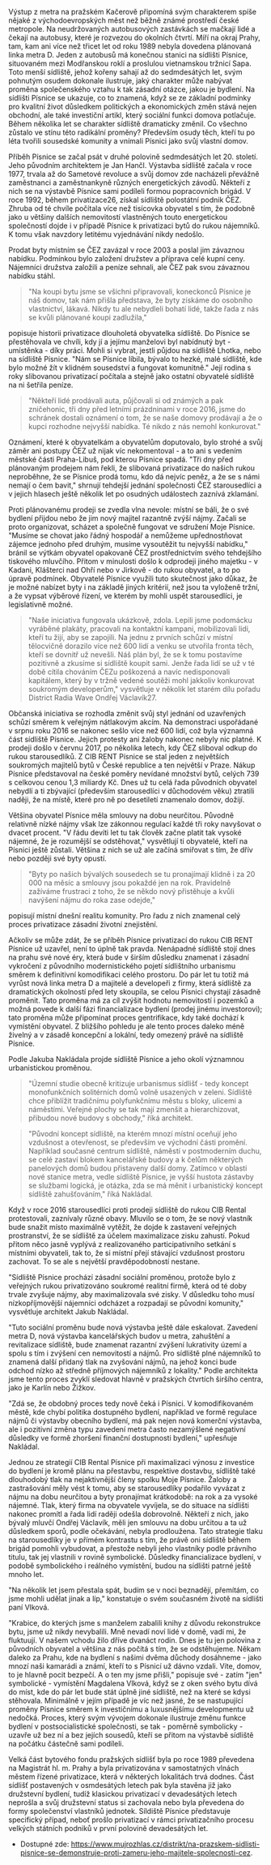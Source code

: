 Výstup z metra na pražském Kačerově připomíná svým charakterem spíše nějaké z východoevropských měst než běžně známé prostředí české metropole. Na neudržovaných autobusových zastávkách se mačkají lidé a čekají na autobusy, které je rozvezou do okolních čtvrtí. Míří na okraj Prahy, tam, kam ani více než třicet let od roku 1989 nebyla dovedena plánovaná linka metra D. Jeden z autobusů má konečnou stanici na sídlišti Písnice, situovaném mezi Modřanskou roklí a proslulou vietnamskou tržnicí Sapa. Toto menší sídliště, jehož kořeny sahají až do sedmdesátých let, svým pohnutým osudem dokonale ilustruje, jaký charakter může nabývat proměna společenského vztahu k tak zásadní otázce, jakou je bydlení. Na sídlišti Písnice se ukazuje, co to znamená, když se ze základní podmínky pro kvalitní život důsledkem politických a ekonomických změn stává nejen obchodní, ale také investiční artikl, který sociální funkci domova potlačuje. Během několika let se charakter sídliště dramaticky změnil. Co všechno zůstalo ve stínu této radikální proměny? Především osudy těch, kteří tu po léta tvořili sousedské komunity a vnímali Písnici jako svůj vlastní domov.

Příběh Písnice se začal psát v druhé polovině sedmdesátých let 20. století. Jeho původním architektem je Jan Hančl. Výstavba sídliště začala v roce 1977, trvala až do Sametové revoluce a svůj domov zde nacházeli převážně zaměstnanci a zaměstnankyně různých energetických závodů. Někteří z nich se na výstavbě Písnice sami podíleli formou popracovních brigád. V roce 1992, během privatizace26, získal sídliště polostátní podnik ČEZ. Zhruba od té chvíle počítala více než tisícovka obyvatel s tím, že podobně jako u většiny dalších nemovitostí vlastněných touto energetickou společností dojde i v případě Písnice k privatizaci bytů do rukou nájemníků. K tomu však navzdory letitému vyjednávání nikdy nedošlo.

Prodat byty místním se ČEZ zavázal v roce 2003 a poslal jim závaznou nabídku. Podmínkou bylo založení družstev a příprava celé kupní ceny. Nájemníci družstva založili a peníze sehnali, ale ČEZ pak svou závaznou nabídku stáhl.

> "Na koupi bytu jsme se všichni připravovali, koneckonců Písnice je náš domov, tak nám přišla představa, že byty získáme do osobního vlastnictví, lákavá. Nikdy tu ale nebydleli bohatí lidé, takže řada z nás se kvůli plánované koupi zadlužila,"

popisuje historii privatizace dlouholetá obyvatelka sídliště. Do Písnice se přestěhovala ve chvíli, kdy jí a jejímu manželovi byl nabídnutý byt - umístěnka - díky práci. Mohli si vybrat, jestli půjdou na sídliště Lhotka, nebo na sídliště Písnice. "Nám se Písnice líbila, bývalo to hezké, malé sídliště, kde bylo možné žít v klidném sousedství a fungovat komunitně." Její rodina s roky slibovanou privatizací počítala a stejně jako ostatní obyvatelé sídliště na ni šetřila peníze.

> "Někteří lidé prodávali auta, půjčovali si od známých a pak zničehonic, tři dny před letními prázdninami v roce 2016, jsme do schránek dostali oznámení o tom, že se naše domovy prodávají a že o kupci rozhodne nejvyšší nabídka. Té nikdo z nás nemohl konkurovat."

Oznámení, které k obyvatelkám a obyvatelům doputovalo, bylo strohé a svůj záměr ani postupy ČEZ už nijak víc nekomentoval - a to ani s vedením městské části Praha-Libuš, pod kterou Písnice spadá. "Tři dny před plánovaným prodejem nám řekli, že slibovaná privatizace do našich rukou neproběhne, že se Písnice prodá tomu, kdo dá nejvíc peněz, a že se s námi nemají o čem bavit," shrnují tehdejší jednání společnosti ČEZ starousedlíci a v jejich hlasech ještě několik let po osudných událostech zaznívá zklamání.

Proti plánovanému prodeji se zvedla vlna nevole: místní se báli, že o své bydlení přijdou nebo že jim nový majitel razantně zvýší nájmy. Začali se proto organizovat, scházet a společně fungovat ve sdružení Moje Písnice. "Musíme se chovat jako řádný hospodář a nemůžeme upřednostňovat zájemce jednoho před druhým, musíme vysoutěžit tu nejvyšší nabídku," bránil se výtkám obyvatel opakovaně ČEZ prostřednictvím svého tehdejšího tiskového mluvčího. Přitom v minulosti došlo k odprodeji jiného majetku - v Kadani, Klášterci nad Ohří nebo v Jirkově - do rukou obyvatel, a to po úpravě podmínek. Obyvatelé Písnice využili tuto skutečnost jako důkaz, že je možné nabízet byty i na základě jiných kritérií, než jsou ta vyloženě tržní, a že vypsat výběrové řízení, ve kterém by mohli uspět starousedlíci, je legislativně možné.

> "Naše iniciativa fungovala ukázkově, zdola. Lepili jsme podomácku vyráběné plakáty, pracovali na kontaktní kampani, mobilizovali lidi, kteří tu žijí, aby se zapojili. Na jednu z prvních schůzí v místní tělocvičně dorazilo více než 600 lidí a venku se utvořila fronta těch, kteří se dovnitř už nevešli. Náš plán byl, že se k tomu postavíme pozitivně a zkusíme si sídliště koupit sami. Jenže řada lidí se už v té době cítila chováním ČEZu poškozená a navíc nedisponovali kapitálem, který by v tržně vedené soutěži mohl jakkoliv konkurovat soukromým developerům,"
> vysvětluje v několik let starém dílu pořadu District Radia Wave Ondřej Václavík27.

Občanská iniciativa se rozhodla změnit svůj styl jednání od uzavřených schůzí směrem k veřejným nátlakovým akcím. Na demonstraci uspořádané v srpnu roku 2016 se nakonec sešlo více než 600 lidí, což byla významná část sídliště Písnice. Jejich protesty ani žaloby nakonec nebyly nic platné. K prodeji došlo v červnu 2017, po několika letech, kdy ČEZ sliboval odkup do rukou starousedlíků. Z CIB RENT Písnice se stal jeden z největších soukromých majitelů bytů v České republice a ten největší v Praze. Nákup Písnice představoval na české poměry nevídané množství bytů, celých 739 s celkovou cenou 1,3 miliardy Kč. Dnes už tu celá řada původních obyvatel nebydlí a ti zbývající (především starousedlíci v důchodovém věku) ztratili naději, že na místě, které pro ně po desetiletí znamenalo domov, dožijí.

Většina obyvatel Písnice měla smlouvy na dobu neurčitou. Původně relativně nízké nájmy však lze zákonnou regulací každé tři roky navyšovat o dvacet procent. "V řádu devíti let tu tak člověk začne platit tak vysoké nájemné, že je rozumější se odstěhovat," vysvětlují ti obyvatelé, kteří na Písnici ještě zůstali. Většina z nich se už ale začíná smiřovat s tím, že dřív nebo později své byty opustí.

> "Byty po našich bývalých sousedech se tu pronajímají klidně i za 20 000 na měsíc a smlouvy jsou pokaždé jen na rok. Pravidelně zažíváme frustraci z toho, že se někdo nový přistěhuje a kvůli navýšení nájmu do roka zase odejde,"

popisují místní dnešní realitu komunity. Pro řadu z nich znamenal celý proces privatizace zásadní životní znejistění.

Ačkoliv se může zdát, že se příběh Písnice privatizací do rukou CIB RENT Písnice už uzavřel, není to úplně tak pravda. Nenápadné sídliště stojí dnes na prahu své nové éry, která bude v širším důsledku znamenat i zásadní vykročení z původního modernistického pojetí sídlištního urbanismu směrem k definitivní komodifikaci celého prostoru. Do pár let tu totiž má vyrůst nová linka metra D a majitelé a developeři z firmy, která sídliště za dramatických okolností před lety skoupila, se celou Písnici chystají zásadně proměnit. Tato proměna má za cíl zvýšit hodnotu nemovitostí i pozemků a možná povede k další fázi financializace bydlení (prodej jinému investorovi); tato proměna může připomínat proces gentrifikace, kdy také dochází k vymístění obyvatel. Z bližšího pohledu je ale tento proces daleko méně živelný a v zásadě koncepční a lokální, tedy omezený právě na sídliště Písnice.

Podle Jakuba Nakládala projde sídliště Písnice a jeho okolí významnou urbanistickou proměnou.

> "Územní studie obecně kritizuje urbanismus sídlišť - tedy koncept monofunkčních solitérních domů volně usazených v zeleni. Sídliště chce přiblížit tradičnímu polyfunkčnímu městu s bloky, ulicemi a náměstími. Veřejné plochy se tak mají zmenšit a hierarchizovat, přibudou nové budovy s obchody,"
> říká architekt.

> "Původní koncept sídliště, na kterém mnozí místní oceňují jeho vzdušnost a otevřenost, se především ve východní části promění. Například současné centrum sídliště, náměstí v postmoderním duchu, se celé zastaví blokem kancelářské budovy a k čelům některých panelových domů budou přistaveny další domy. Zatímco v oblasti nové stanice metra, vedle sídliště Písnice, je vyšší hustota zástavby se službami logická, je otázka, zda se má měnit i urbanistický koncept sídliště zahušťováním,"
> říká Nakládal.

Když v roce 2016 starousedlíci proti prodeji sídliště do rukou CIB Rental protestovali, zaznívaly různé obavy. Mluvilo se o tom, že se nový vlastník bude snažit místo maximálně vytěžit, že dojde k zastavení veřejných prostranství, že se sídliště za účelem maximalizace zisku zahustí. Pokud přitom něco jasně vyplývá z realizovaného participativního setkání s místními obyvateli, tak to, že si místní přejí stávající vzdušnost prostoru zachovat. To se ale s největší pravděpodobností nestane.

"Sídliště Písnice prochází zásadní sociální proměnou, protože bylo z veřejných rukou privatizováno soukromé realitní firmě, která od té doby trvale zvyšuje nájmy, aby maximalizovala své zisky. V důsledku toho musí nízkopříjmovější nájemníci odcházet a rozpadají se původní komunity,"
vysvětluje architekt Jakub Nakládal.

"Tuto sociální proměnu bude nová výstavba ještě dále eskalovat. Zavedení metra D, nová výstavba kancelářských budov u metra, zahuštění a revitalizace sídliště, bude znamenat razantní zvýšení lukrativity území a spolu s tím i zvýšení cen nemovitostí a nájmů. Pro sídliště plné nájemníků to znamená další přidaný tlak na zvyšování nájmů, na jehož konci bude odchod nízko až středně příjmových nájemníků z lokality."
Podle architekta jsme tento proces zvyklí sledovat hlavně v pražských čtvrtích širšího centra, jako je Karlín nebo Žižkov.

"Zdá se, že obdobný proces tedy nově čeká i Písnici. V komodifikovaném městě, kde chybí politika dostupného bydlení, například ve formě regulace nájmů či výstavby obecního bydlení, má pak nejen nová komerční výstavba, ale i pozitivní změna typu zavedení metra často nezamýšlené negativní důsledky ve formě zhoršení finanční dostupnosti bydlení,"
upřesňuje Nakládal.

Jednou ze strategií CIB Rental Písnice při maximalizaci výnosu z investice do bydlení je kromě plánu na přestavbu, respektive dostavbu, sídliště také dlouhodobý tlak na nejaktivnější členy spolku Moje Písnice. Žaloby a zastrašování měly vést k tomu, aby se starousedlíky podařilo vyvázat z nájmu na dobu neurčitou a byty pronajímat krátkodobě: na rok a za vysoké nájemné. Tlak, který firma na obyvatele vyvíjela, se do situace na sídlišti nakonec promítl a řada lidí raději odešla dobrovolně. Někteří z nich, jako bývalý mluvčí Ondřej Václavík, měli jen smlouvu na dobu určitou a ta už důsledkem sporů, podle očekávání, nebyla prodloužena. Tato strategie tlaku na starousedlíky je v přímém kontrastu s tím, že právě oni sídliště během brigád pomohli vybudovat, a přestože nebyli jeho vlastníky podle právního titulu, tak jej vlastnili v rovině symbolické. Důsledky financializace bydlení, v podobě symbolického i reálného vymístění, budou na sídlišti patrné ještě mnoho let.

"Na několik let jsem přestala spát, budím se v noci beznadějí, přemítám, co jsme mohli udělat jinak a líp,"
konstatuje o svém současném životě na sídlišti paní Vlková.

"Krabice, do kterých jsme s manželem zabalili knihy z důvodu rekonstrukce bytu, jsme už nikdy nevybalili. Mně nevadí noví lidé v domě, vadí mi, že fluktuují. V našem vchodu žilo dříve dvanáct rodin. Dnes je tu jen polovina z původních obyvatel a většina z nás počítá s tím, že se odstěhujeme. Někam daleko za Prahu, kde na bydlení s našimi dvěma důchody dosáhneme - jako mnozí naši kamarádi a známí, kteří to s Písnicí už dávno vzdali. Víte, domov, to je hlavně pocit bezpečí. A o ten my jsme přišli,"
popisuje své - zatím "jen" symbolické - vymístění Magdalena Vlková, když se z oken svého bytu dívá do míst, kde do pár let bude stát úplně jiné sídliště, než na které se kdysi stěhovala. Minimálně v jejím případě je víc než jasné, že se nastupující proměny Písnice směrem k investičnímu a luxusnějšímu developmentu už nedočká. Proces, který svým vývojem dokonale ilustruje změnu funkce bydlení v postsocialistické společnosti, se tak - poměrně symbolicky - uzavře už bez ní a bez jejích sousedů, kteří se přitom na výstavbě sídliště na počátku částečně sami podíleli.

Velká část bytového fondu pražských sídlišť byla po roce 1989 převedena na Magistrát hl. m. Prahy a byla privatizována v samostatných vlnách městem řízené privatizace, která v některých lokalitách trvá dodnes. Část sídlišť postavených v osmdesátých letech pak byla stavěna již jako družstevní bydlení, tudíž klasickou privatizací v devadesátých letech neprošla a svůj družstevní status si zachovala nebo byla převedena do formy společenství vlastníků jednotek. Síldiště Písnice představuje specifický případ, neboť prošlo privatizací v rámci privatizačního procesu velkých státních podniků v první polovině devadesátých let.

- Dostupné zde: https://www.mujrozhlas.cz/distrikt/na-prazskem-sidlisti-pisnice-se-demonstruje-proti-zameru-jeho-majitele-spolecnosti-cez.
